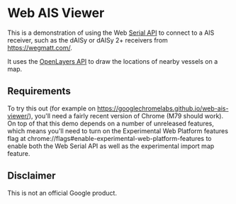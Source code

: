 # Web AIS Viewer

This is a demonstration of using the Web [Serial API](https://wicg.github.io/serial/)
to connect to a AIS receiver, such as the dAISy or dAISy 2+ receivers from https://wegmatt.com/.

It uses the [OpenLayers API](https://openlayers.org/) to draw the locations of nearby vessels on
a map.

## Requirements

To try this out (for example on https://googlechromelabs.github.io/web-ais-viewer/), you'll need
a fairly recent version of Chrome (M79 should work). On top of that this demo depends on a number
of unreleased features, which means you'll need to turn on the Experimental Web Platform features
flag at chrome://flags#enable-experimental-web-platform-features to enable both the Web Serial API
as well as the experimental import map feature.

## Disclaimer

This is not an official Google product.
